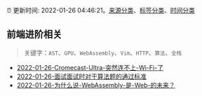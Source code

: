 :alarm_clock: 更新时间: 2022-01-26 04:46:21。[来源分类](../README.md)、[标签分类](../TAGS.md)、[时间分类](../TIMELINE.md)

## 前端进阶相关


> 关键字：`AST`、`GPU`、`WebAssembly`、`Vim`、`HTTP`、`算法`、`全栈`



- [2022-01-26-Cromecast-Ultra-突然连不上-Wi-Fi-了](https://www.v2ex.com/t/830686) 
- [2022-01-26-面试面试时对于算法题的通过标准](https://www.v2ex.com/t/830654) 
- [2022-01-26-为什么说-WebAssembly-是-Web-的未来？](https://toutiao.io/k/ym9tv10) 
